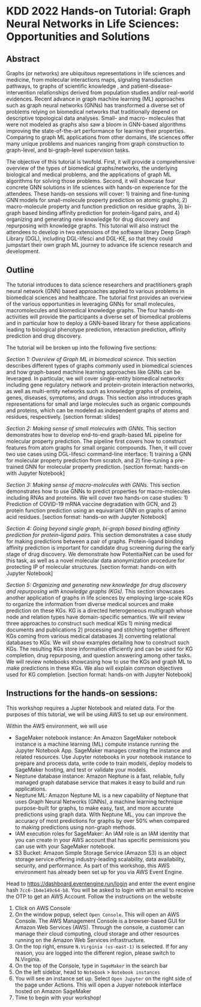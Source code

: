 # KDD 2022 Hands-on Tutorial: Graph Neural Networks in Life Sciences: Opportunities and Solutions

## Abstract
Graphs (or networks) are ubiquitous representations in life sciences and medicine, from molecular interactions maps, signaling transduction pathways, to graphs of scientific knowledge , and patient-disease-intervention relationships derived from population studies and/or real-world evidences. Recent advance in graph machine learning (ML) approaches such as graph neural networks (GNNs) has transformed a diverse set of problems relying on biomedical networks that traditionally depend on descriptive topological data analyses. Small- and macro- molecules that were not modeled as graphs also saw a bloom in GNN-based algorithms improving the state-of-the-art performance for learning their properties. Comparing to graph ML applications from other domains, life sciences offer many unique problems and nuances ranging from graph construction to graph-level, and bi-graph-level supervision tasks.

The objective of this tutorial is twofold. First, it will provide a comprehensive overview of the types of biomedical graphs/networks, the underlying biological and medical problems, and the applications of graph ML algorithms for solving those problems. Second, it will showcase four concrete GNN solutions in life sciences with hands-on experience for the attendees. These hands-on sessions will cover: 1) training and fine-tuning GNN models for small-molecule property prediction on atomic graphs, 2) macro-molecule property and function prediction on residue graphs, 3) bi-graph based binding affinity prediction for protein-ligand pairs, and 4) organizing and generating new knowledge for drug discovery and repurposing with knowledge graphs. This tutorial will also instruct the attendees to develop in two extensions of the software library Deep Graph Library (DGL), including DGL-lifesci and DGL-KE, so that they could jumpstart their own graph ML journey to advance life science research and development.

## Outline

The tutorial introduces to data science researchers and practitioners graph neural network (GNN) based approaches applied to various problems in biomedical sciences and healthcare.  The tutorial first provides an overview of the various opportunities in leveraging GNNs for small molecules, macromolecules and biomedical knowledge graphs. The four hands-on activities will provide the participants a diverse set of biomedical problems and in particular how to deploy a GNN-based library for these applications leading to biological phenotype prediction, interaction prediction, affinity prediction and drug discovery.

The tutorial will be broken up into the following five sections:

*Section 1: Overview of Graph ML in biomedical science*. This section describes different types of graphs commonly used in biomedical sciences and how graph-based machine learning approaches like GNNs can be leveraged. In particular, we will cover single-entity biomedical networks including gene regulatory network and protein-protein interaction networks, as well as multi-entity networks such as knowledge graphs of proteins, genes, diseases, symptoms, and drugs. This section also introduces graph representations for small and large molecules such as organic compounds and proteins, which can be modeled as independent graphs of atoms and residues, respectively. [section format: slides] 


*Section 2: Making sense of small molecules with GNNs*. This section demonstrates how to develop end-to-end graph-based ML pipeline for molecular property prediction. The pipeline first covers how to construct features from atom graphs for small organic compounds. Then, it will cover two use cases using DGL-lifesci command-line interface: 1) training a GNN for molecular property prediction from scratch, and 2) fine-tuning a pre-trained GNN for molecular property prediction. [section format: hands-on with Jupyter Notebook]


*Section 3:* *Making sense of macro-molecules with GNNs*. This section demonstrates how to use GNNs to predict properties for macro-molecules including RNAs and proteins. We will cover two hands-on case studies: 1) Prediction of COVID-19 mRNA vaccine degradation with GCN, and 2) protein function prediction using an equivariant GNN on graphs of amino acid residues. [section format: hands-on with Jupyter Notebook]


*Section 4: Going beyond single graph, bi-graph based binding affinity prediction for protein-ligand pairs*. This section demonstrates a case study for making predictions between a pair of graphs. Protein-ligand binding affinity prediction is important for candidate drug screening during the early stage of drug discovery. We demonstrate how PotentialNet can be used for this task, as well as a novel molecular data anonymization procedure for protecting IP of molecular structures. [section format: hands-on with Jupyter Notebook]


*Section 5: Organizing and generating new knowledge for drug discovery and repurposing with knowledge graphs (KGs).* This section showcases another application of graphs in life sciences by employing large-scale KGs to organize the information from diverse medical sources and make prediction on these KGs. KG is a directed heterogeneous multigraph whose node and relation types have domain-specific semantics. We will review three approaches to construct such medical KGs 1) mining medical documents and publications 2) processing and stitching together different KGs coming from various medical databases 3) converting relational databases to KGs.  We will show examples detailing how to construct such KGs. The resulting KGs store information efficiently and can be used for KG completion, drug repurposing, and question answering among other tasks. We will review notebooks showcasing how to use the KGs and graph ML to make predictions in these KGs. We also will explain common objectives used for KG completion. [section format: hands-on with Jupyter Notebook]

## Instructions for the hands-on sessions:

This workshop requires a Jupter Notebook and related data. For the purposes of this tutorial, we will be using AWS to set up our environment.

Within the AWS environment, we will use

- SageMaker notebook instance: An Amazon SageMaker notebook instance is a machine learning (ML) compute instance running the Jupyter Notebook App. SageMaker manages creating the instance and related resources. Use Jupyter notebooks in your notebook instance to prepare and process data, write code to train models, deploy models to SageMaker hosting, and test or validate your models.
- Neptune database instance: Amazon Neptune is a fast, reliable, fully managed graph database service that makes it easy to build and run applications.
- Neptune ML: Amazon Neptune ML is a new capability of Neptune that uses Graph Neural Networks (GNNs), a machine learning technique purpose-built for graphs, to make easy, fast, and more accurate predictions using graph data. With Neptune ML, you can improve the accuracy of most predictions for graphs by over 50% when compared to making predictions using non-graph methods.
- IAM execution roles for SageMaker: An IAM role is an IAM identity that you can create in your AWS account that has specific permissions you can use with your SageMaker notebook.
- S3 Bucket: Amazon Simple Storage Service (Amazon S3) is an object storage service offering industry-leading scalability, data availability, security, and performance.
As part of this workshop, this AWS environment has already been set up for you via AWS Event Engine.

Head to https://dashboard.eventengine.run/login  and enter the event engine hash `7cc6-1b4e149c64-b8`. You will be asked to login with an email to receive the OTP to get an AWS Account. Follow the instructions on the website

1. Click on AWS Console
2. On the window popup, select `Open Console`. This will open an AWS Console. The AWS Management Console is a browser-based GUI for Amazon Web Services (AWS). Through the console, a customer can manage their cloud computing, cloud storage and other resources running on the Amazon Web Services infrastructure.
3. On the top right, ensure `N.Virginia (us-east-1)` is selected. If for any reason, you are logged into the different region, please switch to N.Virginia.
4. On the top of the Console, type in `SageMaker` in the search bar
5. On the left sidebar, head to `Notebook` > `Notebook instances`
6. You will see an instance set up. Select `Open Jupyter` on the right side of the page under Actions. This will open a Jupyer notebook interface hosted on Amazon SageMaker
7. Time to begin with your workshop!
